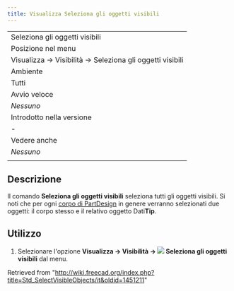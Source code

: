 ```yaml
---
title: Visualizza Seleziona gli oggetti visibili
---
```


|                                                          |
| -------------------------------------------------------- |
| Seleziona gli oggetti visibili                           |
| Posizione nel menu                                       |
| Visualizza → Visibilità → Seleziona gli oggetti visibili |
| Ambiente                                                 |
| Tutti                                                    |
| Avvio veloce                                             |
| _Nessuno_                                                |
| Introdotto nella versione                                |
| -                                                        |
| Vedere anche                                             |
| _Nessuno_                                                |
|                                                          |

## Descrizione

Il comando **Seleziona gli oggetti visibili** seleziona tutti gli oggetti visibili. Si noti che per ogni [corpo di PartDesign](/PartDesign_Body/it "PartDesign Body/it") in genere verranno selezionati due oggetti: il corpo stesso e il relativo oggetto Dati**Tip**.

## Utilizzo

1. Selezionare l'opzione **Visualizza → Visibilità → ![](/images/Std_SelectVisibleObjects.svg) Seleziona gli oggetti visibili** dal menu.

Retrieved from "<http://wiki.freecad.org/index.php?title=Std_SelectVisibleObjects/it&oldid=1451211>"
